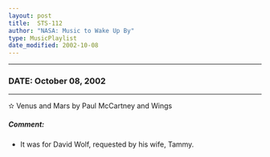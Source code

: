 ```yaml
---
layout: post
title:  STS-112
author: "NASA: Music to Wake Up By"
type: MusicPlaylist
date_modified: 2002-10-08
---
```


----
### DATE: October 08, 2002
----
✫ Venus and Mars by Paul McCartney and Wings

##### Comment:
* It was for David Wolf, requested by his wife, Tammy.
